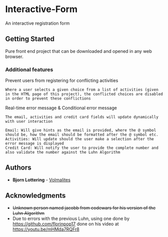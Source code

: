 # Interactive-Form
An interactive registration form

## Getting Started

Pure front end project that can be downloaded and opened in any web browser.

### Additional features

Prevent users from registering for conflicting activities

```
Where a user selects a given choice from a list of activities (given in the HTML page of this project), the conflicted choices are disabled in order to prevent these conflictions
```

Real-time error message & Conditional error message

```
The email, activities and credit card fields will update dynamically with user interaction

Email: Will give hints as the email is provided, where the @ symbol should be, how the email should be formatted after the @ symbol etc.
Activities: Will update should the user make a selection after the error message is displayed
Credit Card: Will notify the user to provide the complete number and also validate the number against the Luhn Algorithm
```

## Authors

* **Bjorn Lottering** - [Volmalites](https://github.com/volmalites)

## Acknowledgments

* ~~Unknown person named jacobb from codewars for his version of the Luhn Algorithm~~
* Due to errors with the previous Luhn, using one done by https://github.com/florinpop17 done on his video at https://youtu.be/mHMda7RQFr8
